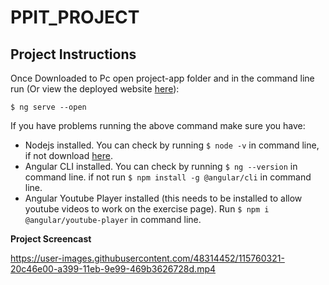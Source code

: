 # PPIT_PROJECT

## Project Instructions
Once Downloaded to Pc open project-app folder and in the command line run (Or view the deployed website [here](https://ppit-25a16.web.app)):
```
$ ng serve --open
```
If you have problems running the above command make sure you have:

* Nodejs installed. You can check by running ``` $ node -v ``` in command line, if not download [here](https://nodejs.org/en/download/).
* Angular CLI installed. You can check by running ``` $ ng --version ``` in command line. if not run ``` $ npm install -g @angular/cli ``` in command line.
* Angular Youtube Player installed (this needs to be installed to allow youtube videos to work on the exercise page).  Run ``` $ npm i @angular/youtube-player ``` in command line.

**Project Screencast**

https://user-images.githubusercontent.com/48314452/115760321-20c46e00-a399-11eb-9e99-469b3626728d.mp4

